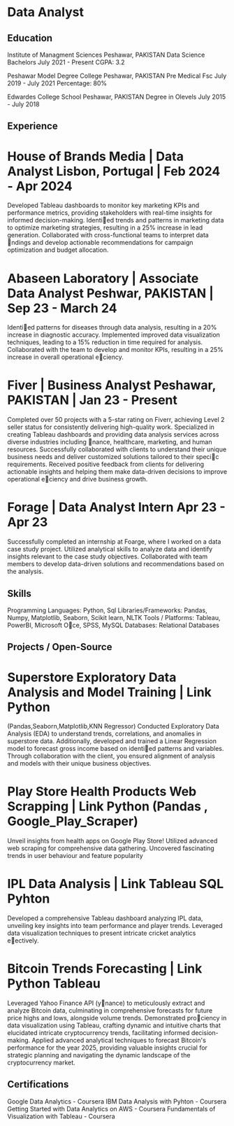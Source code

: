 # Data Analyst
## Education
Institute of Managment Sciences Peshawar, PAKISTAN
Data Science Bachelors July 2021 - Present
CGPA: 3.2

Peshawar Model Degree College Peshawar, PAKISTAN
Pre Medical Fsc July 2019 - July 2021
Percentage: 80%

Edwardes College School Peshawar, PAKISTAN
Degree in Olevels July 2015 - July 2018

## Experience
# House of Brands Media | Data Analyst Lisbon, Portugal | Feb 2024 - Apr 2024
Developed Tableau dashboards to monitor key marketing KPIs and performance metrics, providing
stakeholders with real-time insights for informed decision-making.
Identied trends and patterns in marketing data to optimize marketing strategies, resulting in a 25%
increase in lead generation.
Collaborated with cross-functional teams to interpret data ndings and develop actionable
recommendations for campaign optimization and budget allocation.

# Abaseen Laboratory | Associate Data Analyst Peshwar, PAKISTAN | Sep 23 - March 24
Identied patterns for diseases through data analysis, resulting in a 20% increase in diagnostic accuracy.
Implemented improved data visualization techniques, leading to a 15% reduction in time required for
analysis.
Collaborated with the team to develop and monitor KPIs, resulting in a 25% increase in overall
operational eciency.

# Fiver | Business Analyst Peshawar, PAKISTAN | Jan 23 - Present
Completed over 50 projects with a 5-star rating on Fiverr, achieving Level 2 seller status for consistently
delivering high-quality work.
Specialized in creating Tableau dashboards and providing data analysis services across diverse industries
including nance, healthcare, marketing, and human resources.
Successfully collaborated with clients to understand their unique business needs and deliver customized
solutions tailored to their specic requirements.
Received positive feedback from clients for delivering actionable insights and helping them make
data-driven decisions to improve operational eciency and drive business growth.

# Forage | Data Analyst Intern Apr 23 - Apr 23
Successfully completed an internship at Foarge, where I worked on a data case study project.
Utilized analytical skills to analyze data and identify insights relevant to the case study objectives.
Collaborated with team members to develop data-driven solutions and recommendations based on the
analysis.

## Skills
Programming Languages: Python, Sql
Libraries/Frameworks: Pandas, Numpy, Matplotlib, Seaborn, Scikit learn, NLTK
Tools / Platforms: Tableau, PowerBI, Microsoft Oce, SPSS, MySQL
Databases: Relational Databases

## Projects / Open-Source
# Superstore Exploratory Data Analysis and Model Training | Link Python
(Pandas,Seaborn,Matplotlib,KNN Regressor)
Conducted Exploratory Data Analysis (EDA) to understand trends, correlations, and anomalies in
superstore data. Additionally, developed and trained a Linear Regression model to forecast gross income
based on identied patterns and variables. Through collaboration with the client, you ensured alignment
of analysis and models with their unique business objectives.

# Play Store Health Products Web Scrapping | Link Python (Pandas , Google_Play_Scraper)
Unveil insights from health apps on Google Play Store! Utilized advanced web scraping for
comprehensive data gathering. Uncovered fascinating trends in user behaviour and feature popularity
# IPL Data Analysis | Link Tableau SQL Pyhton
Developed a comprehensive Tableau dashboard analyzing IPL data, unveiling key insights into team
performance and player trends. Leveraged data visualization techniques to present intricate cricket
analytics eectively.

# Bitcoin Trends Forecasting | Link Python Tableau
Leveraged Yahoo Finance API (ynance) to meticulously extract and analyze Bitcoin data, culminating
in comprehensive forecasts for future price highs and lows, alongside volume trends.
Demonstrated prociency in data visualization using Tableau, crafting dynamic and intuitive charts that
elucidated intricate cryptocurrency trends, facilitating informed decision-making.
Applied advanced analytical techniques to forecast Bitcoin's performance for the year 2025, providing
valuable insights crucial for strategic planning and navigating the dynamic landscape of the
cryptocurrency market.

## Certifications
Google Data Analytics - Coursera
IBM Data Analysis with Pyhton - Coursera
Getting Started with Data Analytics on AWS - Coursera
Fundamentals of Visualization with Tableau - Coursera
